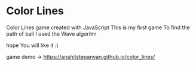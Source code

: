 # Color Lines

Color Lines game created with JavaScript
This is my first game 
To find the path of ball I used the Wave algoritm

hope You will like it :)

game demo -> https://anahitstepanyan.github.io/color_lines/
